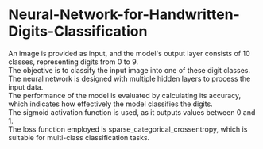 # Neural-Network-for-Handwritten-Digits-Classification
An image is provided as input, and the model's output layer consists of 10 classes, representing digits from 0 to 9.
<br>
The objective is to classify the input image into one of these digit classes.
<br>
The neural network is designed with multiple hidden layers to process the input data.
<br>
The performance of the model is evaluated by calculating its accuracy, which indicates how effectively the model classifies the digits.
<br>
The sigmoid activation function is used, as it outputs values between 0 and 1.
<br>
The loss function employed is sparse_categorical_crossentropy, which is suitable for multi-class classification tasks.
